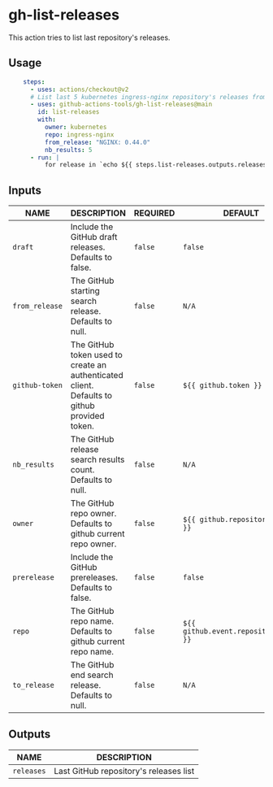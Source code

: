 # gh-list-releases

This action tries to list last repository's releases.

## Usage

```yaml
    steps:
      - uses: actions/checkout@v2
      # List last 5 kubernetes ingress-nginx repository's releases from release "NGINX: 0.44.0"
      - uses: github-actions-tools/gh-list-releases@main
        id: list-releases
        with:
          owner: kubernetes
          repo: ingress-nginx
          from_release: "NGINX: 0.44.0"
          nb_results: 5
      - run: |
          for release in `echo ${{ steps.list-releases.outputs.releases }} | jq -r .[]` ; do echo "release: ${release}" ; done
```

## Inputs

|      NAME      |                                         DESCRIPTION                                          | REQUIRED |                DEFAULT                |
|----------------|----------------------------------------------------------------------------------------------|----------|---------------------------------------|
| `draft`        | Include the GitHub draft releases.  Defaults to false.                                       | `false`  | `false`                               |
| `from_release` | The GitHub starting search release.  Defaults to null.                                       | `false`  | `N/A`                                 |
| `github-token` | The GitHub token used to create an authenticated client.  Defaults to github provided token. | `false`  | `${{ github.token }}`                 |
| `nb_results`   | The GitHub release search results count.  Defaults to null.                                  | `false`  | `N/A`                                 |
| `owner`        | The GitHub repo owner.  Defaults to github current repo owner.                               | `false`  | `${{ github.repository_owner }}`      |
| `prerelease`   | Include the GitHub prereleases.  Defaults to false.                                          | `false`  | `false`                               |
| `repo`         | The GitHub repo name.  Defaults to github current repo name.                                 | `false`  | `${{ github.event.repository.name }}` |
| `to_release`   | The GitHub end search release.  Defaults to null.                                            | `false`  | `N/A`                                 |

## Outputs

|    NAME    |              DESCRIPTION               |
|------------|----------------------------------------|
| `releases` | Last GitHub repository's releases list |

